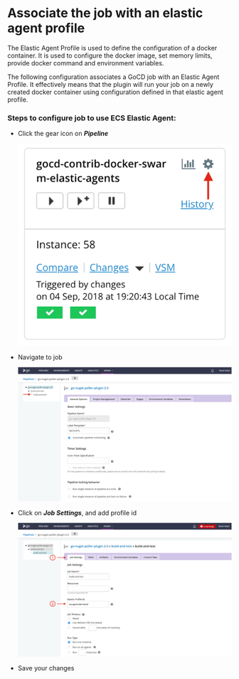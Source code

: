 # Associate the job with an elastic agent profile

The Elastic Agent Profile is used to define the configuration of a docker container. It is used to configure the docker image, set memory limits, provide docker command and environment variables.

The following configuration associates a GoCD job with an Elastic Agent Profile. It effectively means that the plugin will run your job on a newly created docker container using configuration defined in that elastic agent profile.

### Steps to configure job to use ECS Elastic Agent:

* Click the gear icon on **_Pipeline_**

    ![Go To Pipeline Settings](images/configure-job/go_to_settings.png)

* Navigate to job

    ![Navigate to Job](images/configure-job/navigate_to_job.png)

* Click on **_Job Settings_**, and add profile id

    ![Configure Elastic Agent Profile](images/configure-job/configure_ea_profile_id.png)

* Save your changes
